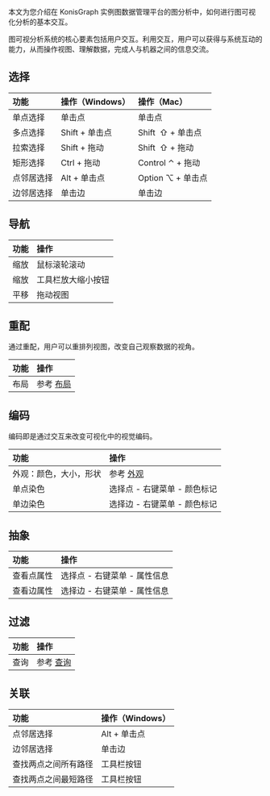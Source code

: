 本文为您介绍在 KonisGraph 实例图数据管理平台的图分析中，如何进行图可视化分析的基本交互。

图可视分析系统的核心要素包括用户交互。利用交互，用户可以获得与系统互动的能力，从而操作视图、理解数据，完成人与机器之间的信息交流。

## 选择
|功能|操作（Windows）|操作（Mac）|
| :--------- | :----- | :---------- |
|单点选择|单击点|单击点|
|多点选择|Shift + 单击点|Shift  ⇧ + 单击点|
|拉索选择|Shift + 拖动|Shift  ⇧ + 拖动|
|矩形选择|Ctrl + 拖动|Control ⌃ + 拖动|
|点邻居选择|Alt + 单击点|Option ⌥ + 单击点|
|边邻居选择|单击边|单击边|

## 导航
|功能|操作|
| :--------- | :----- |
|缩放|鼠标滚轮滚动|
|缩放|工具栏放大缩小按钮|
|平移|拖动视图|

## 重配
通过重配，用户可以重排列视图，改变自己观察数据的视角。

|功能|操作|
| :--------- | :----- |
|布局|参考 [布局](https://cloud.tencent.com/document/product/1366/61450) |

## 编码
编码即是通过交互来改变可视化中的视觉编码。

|功能|操作|
| :--------- | :----- |
|外观：颜色，大小，形状|参考 [外观](https://cloud.tencent.com/document/product/1366/61221) |
|单点染色|选择点 - 右键菜单 - 颜色标记|
|单边染色|选择边 - 右键菜单 - 颜色标记|

## 抽象
|功能|操作|
| :--------- | :----- |
|查看点属性|选择点 - 右键菜单 - 属性信息|
|查看边属性|选择边 - 右键菜单 - 属性信息|

## 过滤
|功能|操作|
| :--------- | :----- |
|查询|参考 [查询](https://cloud.tencent.com/document/product/1366/61454) |

## 关联
|功能|操作（Windows）|
| :--------- | :----- |
|点邻居选择|Alt + 单击点|
|边邻居选择|单击边|
|查找两点之间所有路径|工具栏按钮|
|查找两点之间最短路径|工具栏按钮|

